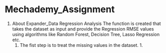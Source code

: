 # Mechademy_Assignment

1. About Expander_Data Regression Analysis
  The function is created that takes the dataset as input and provide the Regression RMSE values using algorithms like Random Forest, 
  Decision Tree, Lasso Regression etc.
    1. The fist step is to treat the missing values in the dataset.
        1.   
  
